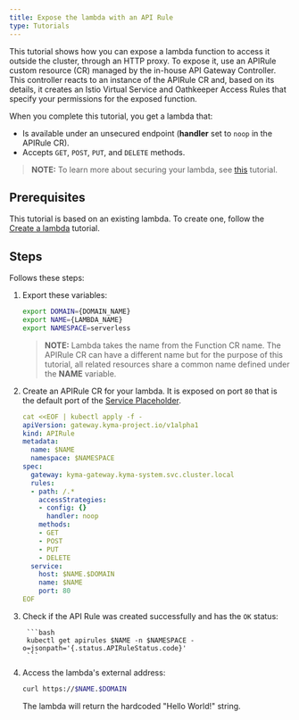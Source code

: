 ```yaml
---
title: Expose the lambda with an API Rule
type: Tutorials
---
```


This tutorial shows how you can expose a lambda function to access it outside the cluster, through an HTTP proxy. To expose it, use an APIRule custom resource (CR) managed by the in-house API Gateway Controller. This controller reacts to an instance of the APIRule CR and, based on its details, it creates an Istio Virtual Service and Oathkeeper Access Rules that specify your permissions for the exposed function.

When you complete this tutorial, you get a lambda that:

- Is available under an unsecured endpoint (**handler** set to `noop` in the APIRule CR).
- Accepts `GET`, `POST`, `PUT`, and `DELETE` methods.

>**NOTE:** To learn more about securing your lambda, see [this](/components/api-gateway-v2/#tutorials-expose-and-secure-a-service-deploy-expose-and-secure-the-sample-resources) tutorial.

## Prerequisites

This tutorial is based on an existing lambda. To create one, follow the [Create a lambda](#tutorials-create-a-lambda) tutorial.

## Steps

Follows these steps:

1. Export these variables:

    ```bash
    export DOMAIN={DOMAIN_NAME}
    export NAME={LAMBDA_NAME}
    export NAMESPACE=serverless
    ```
    >**NOTE:** Lambda takes the name from the Function CR name. The APIRule CR can have a different name but for the purpose of this tutorial, all related resources share a common name defined under the **NAME** variable.

2. Create an APIRule CR for your lambda. It is exposed on port `80` that is the default port of the [Service Placeholder](#architecture-architecture).

    ```yaml
    cat <<EOF | kubectl apply -f -
    apiVersion: gateway.kyma-project.io/v1alpha1
    kind: APIRule
    metadata:
      name: $NAME
      namespace: $NAMESPACE
    spec:
      gateway: kyma-gateway.kyma-system.svc.cluster.local
      rules:
      - path: /.*
        accessStrategies:
        - config: {}
          handler: noop
        methods:
        - GET
        - POST
        - PUT
        - DELETE
      service:
        host: $NAME.$DOMAIN
        name: $NAME
        port: 80
    EOF
    ```
3. Check if the API Rule was created successfully and has the `OK` status:

        ```bash
        kubectl get apirules $NAME -n $NAMESPACE -o=jsonpath='{.status.APIRuleStatus.code}'
        ```

4. Access the lambda's external address:

    ```bash
    curl https://$NAME.$DOMAIN
    ```

   The lambda will return the hardcoded "Hello World!" string.
